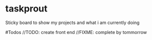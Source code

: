 # taskprout
Sticky board to show my projects and what i am currently doing


#Todos
//TODO: create front end
//FIXME: complete by tommorrow


